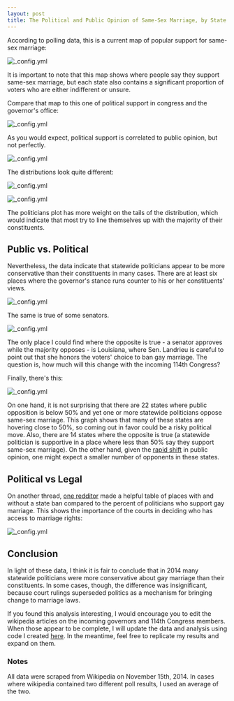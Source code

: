 ```yaml
---
layout: post
title: The Political and Public Opinion of Same-Sex Marriage, by State
---
```


According to polling data, this is a current map of popular support for same-sex marriage:

![_config.yml](https://raw.githubusercontent.com/DanielHadley/SameSexMarriage/master/plotsForBlog/GMapPopSupportFinal.png)

It is important to note that this map shows where people say they support same-sex marriage, but each state also contains a significant proportion of voters who are either indifferent or unsure. 

Compare that map to this one of political support in congress and the governor's office:

![_config.yml](https://raw.githubusercontent.com/DanielHadley/SameSexMarriage/master/plotsForBlog/GMapSupportFinal.png)


As you would expect, political support is correlated to public opinion, but not perfectly. 

![_config.yml](https://raw.githubusercontent.com/DanielHadley/SameSexMarriage/master/plotsForBlog/plot11.png)

The distributions look quite different:

![_config.yml](https://raw.githubusercontent.com/DanielHadley/SameSexMarriage/master/plotsForBlog/plot05.png)

![_config.yml](https://raw.githubusercontent.com/DanielHadley/SameSexMarriage/master/plotsForBlog/plot06.png)

The politicians plot has more weight on the tails of the distribution, which would indicate that most try to line themselves up with the majority of their constituents. 


## Public vs. Political

Nevertheless, the data indicate that statewide politicians appear to be more conservative than their constituents in many cases. There are at least six places where the governor's stance runs counter to his or her constituents' views. 

![_config.yml](https://raw.githubusercontent.com/DanielHadley/SameSexMarriage/master/plotsForBlog/plot07.png)

The same is true of some senators.

![_config.yml](https://raw.githubusercontent.com/DanielHadley/SameSexMarriage/master/plotsForBlog/plot08.png)

The only place I could find where the opposite is true - a senator approves while the majority opposes - is Louisiana, where Sen. Landrieu is careful to point out that she honors the voters' choice to ban gay marriage. The question is, how much will this change with the incoming 114th Congress?

Finally, there's this: 

![_config.yml](https://raw.githubusercontent.com/DanielHadley/SameSexMarriage/master/plotsForBlog/plot12.png)

On one hand, it is not surprising that there are 22 states where public opposition is below 50% and yet one or more statewide politicians oppose same-sex marriage. This graph shows that many of these states are hovering close to 50%, so coming out in favor could be a risky political move. Also, there are 14 states where the opposite is true (a statewide politician is supportive in a place where less than 50% say they support same-sex marriage). On the other hand, given the [rapid shift](http://www.gallup.com/poll/169640/sex-marriage-support-reaches-new-high.aspx) in public opinion, one might expect a smaller number of opponents in these states.      


## Political vs Legal

On another thread, [one redditor](http://www.reddit.com/r/MapPorn/comments/2o7ixt/percent_of_politicians_who_support_samesex/cmkno4d) made a helpful table of places with and without a state ban compared to the percent of politicians who support gay marriage. This shows the importance of the courts in deciding who has access to marriage rights:    

![_config.yml](https://raw.githubusercontent.com/DanielHadley/SameSexMarriage/master/plotsForBlog/tableReddit.png)


## Conclusion

In light of these data, I think it is fair to conclude that in 2014 many statewide politicians were more conservative about gay marriage than their constituents. In some cases, though, the difference was insignificant, because court rulings superseded politics as a mechanism for bringing change to marriage laws.   

If you found this analysis interesting, I would encourage you to edit the wikipedia articles on the incoming governors and 114th Congress members. When those appear to be complete, I will update the data and analysis using code I created [here](https://github.com/DanielHadley/SameSexMarriage). In the meantime, feel free to replicate my results and expand on them. 

### Notes
All data were scraped from Wikipedia on November 15th, 2014. In cases where wikipedia contained two different poll results, I used an average of the two. 



